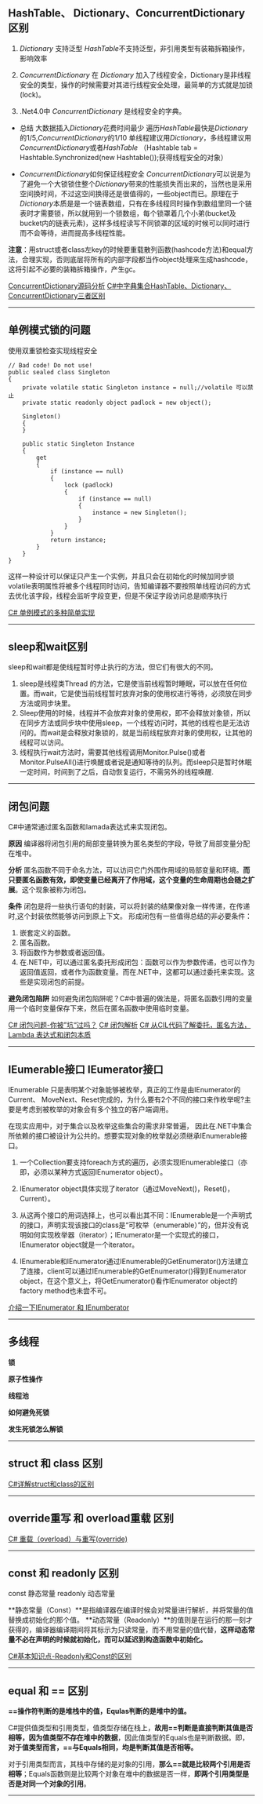 ## HashTable、 Dictionary、ConcurrentDictionary区别

1. *Dictionary* 支持泛型 
    *HashTable*不支持泛型，非引用类型有装箱拆箱操作，影响效率
2. *ConcurrentDictionary* 在 *Dictionary* 加入了线程安全，Dictionary是非线程安全的类型，操作的时候需要对其进行线程安全处理，最简单的方式就是加锁(lock)。 

3. .Net4.0中 *ConcurrentDictionary* 是线程安全的字典。

+ 总结
    大数据插入*Dictionary*花费时间最少
    遍历*HashTable*最快是*Dictionary*的1/5,*ConcurrentDictionary*的1/10
    单线程建议用*Dictionary*，多线程建议用*ConcurrentDictionary*或者*HashTable*
    （Hashtable tab = Hashtable.Synchronized(new Hashtable());获得线程安全的对象）

+ *ConcurrentDictionary*如何保证线程安全
*ConcurrentDictionary*可以说是为了避免一个大锁锁住整个*Dictionary*带来的性能损失而出来的，当然也是采用空间换时间，不过这空间换得还是很值得的，一些object而已。原理在于*Dictionary*本质是是一个链表数组，只有在多线程同时操作到数组里同一个链表时才需要锁，所以就用到一个锁数组，每个锁罩着几个小弟(bucket及bucket内的链表元素)，这样多线程读写不同锁罩的区域的时候可以同时进行而不会等待，进而提高多线程性能。  

**注意**：用struct或者class左key的时候要重载散列函数(hashcode方法)和equal方法，合理实现，否则底层将所有的内部字段都当作object处理来生成hashcode，这将引起不必要的装箱拆箱操作，产生gc。

> 
[ConcurrentDictionary源码分析](https://www.cnblogs.com/brookshi/p/5583892.html)
[C#中字典集合HashTable、Dictionary、ConcurrentDictionary三者区别](https://blog.csdn.net/yinghuolsx/article/details/72952857)
******

## 单例模式锁的问题
使用双重锁检查实现线程安全
```
// Bad code! Do not use!
public sealed class Singleton
{
    private volatile static Singleton instance = null;//volatile 可以禁止
    private static readonly object padlock = new object();

    Singleton()
    {
    }

    public static Singleton Instance
    {
        get
        {
            if (instance == null)
            {
                lock (padlock)
                {
                    if (instance == null)
                    {
                        instance = new Singleton();
                    }
                }
            }
            return instance;
        }
    }
}
```  
这样一种设计可以保证只产生一个实例，并且只会在初始化的时候加同步锁
volatile表明属性将被多个线程同时访问，告知编译器不要按照单线程访问的方式去优化该字段，线程会监听字段变更，但是不保证字段访问总是顺序执行  

[C# 单例模式的多种简单实现](https://www.cnblogs.com/zh7791/p/7930342.html)  

******  

## sleep和wait区别  

sleep和wait都是使线程暂时停止执行的方法，但它们有很大的不同。

1. sleep是线程类Thread 的方法，它是使当前线程暂时睡眠，可以放在任何位置。而wait，它是使当前线程暂时放弃对象的使用权进行等待，必须放在同步方法或同步块里。
2. Sleep使用的时候，线程并不会放弃对象的使用权，即不会释放对象锁，所以在同步方法或同步块中使用sleep，一个线程访问时，其他的线程也是无法访问的。而wait是会释放对象锁的，就是当前线程放弃对象的使用权，让其他的线程可以访问。
3. 线程执行wait方法时，需要其他线程调用Monitor.Pulse()或者Monitor.PulseAll()进行唤醒或者说是通知等待的队列。而sleep只是暂时休眠一定时间，时间到了之后，自动恢复运行，不需另外的线程唤醒.  

******  

## 闭包问题  

C#中通常通过匿名函数和lamada表达式来实现闭包。

**原因**
编译器将闭包引用的局部变量转换为匿名类型的字段，导致了局部变量分配在堆中。

**分析**
匿名函数不同于命名方法，可以访问它门外围作用域的局部变量和环境。**而只要匿名函数有效，即使变量已经离开了作用域，这个变量的生命周期也会随之扩展**。这个现象被称为闭包。

**条件**
闭包是将一些执行语句的封装，可以将封装的结果像对象一样传递，在传递时,这个封装依然能够访问到原上下文。 
形成闭包有一些值得总结的非必要条件： 
1. 嵌套定义的函数。 
2. 匿名函数。 
3. 将函数作为参数或者返回值。 
4. 在.NET中，可以通过匿名委托形成闭包：函数可以作为参数传递，也可以作为返回值返回，或者作为函数变量。而在.NET中，这都可以通过委托来实现。这些是实现闭包的前提。

**避免闭包陷阱**
如何避免闭包陷阱呢？C#中普遍的做法是，将匿名函数引用的变量用一个临时变量保存下来，然后在匿名函数中使用临时变量。

[C# 闭包问题-你被”坑“过吗？](https://www.cnblogs.com/HQFZ/p/4903400.html)
[C# 闭包解析](https://blog.csdn.net/cjolj/article/details/60868305)
[C# 从CIL代码了解委托，匿名方法，Lambda 表达式和闭包本质](http://www.cnblogs.com/max198727/p/3436220.html)

******  

##  IEumerable接口 IEumerator接口 

IEnumerable 只是表明某个对象能够被枚举，真正的工作是由IEnumerator的Current、 MoveNext、Reset完成的，为什么要有2个不同的接口来作枚举呢?主要是考虑到被枚举的对象会有多个独立的客户端调用。

在现实应用中，对于集合以及枚举这些集合的需求非常普遍， 因此在.NET中集合所依赖的接口被设计为公共的。想要实现对象的枚举就必须继承IEnumerable接口。

1. 一个Collection要支持foreach方式的遍历，必须实现IEnumerable接口（亦即，必须以某种方式返回IEnumerator object）。

2. IEnumerator object具体实现了iterator（通过MoveNext()，Reset()，Current）。

3. 从这两个接口的用词选择上，也可以看出其不同：IEnumerable是一个声明式的接口，声明实现该接口的class是“可枚举（enumerable）”的，但并没有说明如何实现枚举器（iterator）；IEnumerator是一个实现式的接口，IEnumerator object就是一个iterator。

4. IEnumerable和IEnumerator通过IEnumerable的GetEnumerator()方法建立了连接，client可以通过IEnumerable的GetEnumerator()得到IEnumerator object，在这个意义上，将GetEnumerator()看作IEnumerator object的factory method也未尝不可。

[介绍一下IEnumerator 和 IEnumberator](https://www.jobui.com/mianshiti/it/sharp/4414/)

******  

## 多线程  

**锁**

**原子性操作** 

**线程池**

**如何避免死锁** 

**发生死锁怎么解锁**  

******  

## struct 和 class 区别

[C#详解struct和class的区别](https://blog.csdn.net/qiaoquan3/article/details/51234208)

******  

## override重写 和 overload重载 区别

[C# 重载（overload）与重写(override)](https://blog.csdn.net/yl2isoft/article/details/16369291)

******  

## const 和 readonly 区别

const 静态常量
readonly 动态常量

**静态常量（Const）**是指编译器在编译时候会对常量进行解析，并将常量的值替换成初始化的那个值。
**动态常量（Readonly）**的值则是在运行的那一刻才获得的，编译器编译期间将其标示为只读常量，而不用常量的值代替，**这样动态常量不必在声明的时候就初始化，而可以延迟到构造函数中初始化。** 

[C#基本知识点-Readonly和Const的区别](https://www.cnblogs.com/daidaibao/p/4214268.html)
******  

## equal 和 == 区别 

**==操作符判断的是堆栈中的值，Equlas判断的是堆中的值。**

C#提供值类型和引用类型，值类型存储在栈上，**故用==判断是直接判断其值是否相等，因为值类型不存在堆中的数据**，因此值类型的Equals也是判断数据。即，**对于值类型而言，==与Equals相同，均是判断其值是否相等。**

对于引用类型而言，其栈中存储的是对象的引用，**那么==就是比较两个引用是否相等**；Equals函数则是比较两个对象在堆中的数据是否一样，**即两个引用类型是否是对同一个对象的引用**。

******
